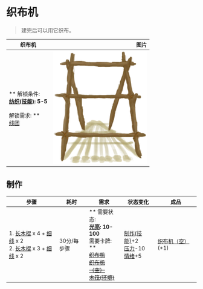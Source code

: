 # 织布机  
> 建完后可以用它织布。  
  
  织布机  |   图片   
 ----  |  ----:   
 ** 解锁条件: **<br>[纺织(技能)](Skill_Tailoring.md): 5-5<br><br>** 解锁需求: **<br>[线团](YarnFiber.md)  |  <img decoding="async" src="Sprite/Loom.png" href="a.md" style="max-width:300px;max-height:300px;">   
  
## 制作  
步骤  |  耗时  |  需求  |  状态变化  |  成品  
----  |  ----  |  ----  |  ----  |  ----  
1. [长木棍](StickLong.md) x 4 + [细线](CordFiber.md) x 2<br>2. [长木棍](StickLong.md) x 3 + [细线](CordFiber.md) x 2  |  30分/每步骤  |  ** 需要状态: **<br>[光亮](Light.md): 10-100<br>** 需要卡牌: **<br>~~[织布机](Loom.md)~~<br>~~[织布机（空）](LoomEmpty.md)~~<br>~~[木筏(环境)](Env_Raft.md)~~  |  [制作(技能)](Skill_Crafting.md)+2<br>[压力](Stress.md)-10<br>[情绪](Morale.md)+5  |  [织布机（空）](LoomEmpty.md)(+1)  
